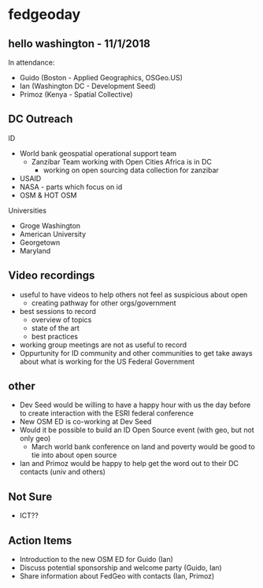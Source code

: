# fedgeoday

## hello washington - 11/1/2018

In attendance:

- Guido (Boston - Applied Geographics, OSGeo.US)
- Ian (Washington DC - Development Seed)
- Primoz (Kenya - Spatial Collective)

## DC Outreach

ID

- World bank geospatial operational support team
  - Zanzibar Team working with Open Cities Africa is in DC
    - working on open sourcing data collection for zanzibar
- USAID
- NASA - parts which focus on id
- OSM & HOT OSM

Universities

- Groge Washington
- American University
- Georgetown
- Maryland

## Video recordings
- useful to have videos to help others not feel as suspicious about open
  - creating pathway for other orgs/government
- best sessions to record 
  - overview of topics
  - state of the art
  - best practices
- working group meetings are not as useful to record
- Oppurtunity for ID community and other communities to get take aways about what is working for the US Federal Government

## other

- Dev Seed would be willing to have a happy hour with us the day before to create interaction with the ESRI federal conference
- New OSM ED is co-working at Dev Seed
- Would it be possible to build an ID Open Source event (with geo, but not only geo)
    - March world bank conference on land and poverty would be good to tie into about open source
- Ian and Primoz would be happy to help get the word out to their DC contacts (univ and others)

## Not Sure

- ICT??

## Action Items

- Introduction to the new OSM ED for Guido (Ian)
- Discuss potential sponsorship and welcome party (Guido, Ian)
- Share information about FedGeo with contacts (Ian, Primoz)